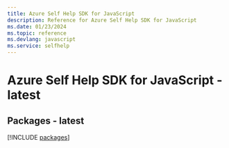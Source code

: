 ```yaml
---
title: Azure Self Help SDK for JavaScript
description: Reference for Azure Self Help SDK for JavaScript
ms.date: 01/23/2024
ms.topic: reference
ms.devlang: javascript
ms.service: selfhelp
---
```

# Azure Self Help SDK for JavaScript - latest
## Packages - latest
[!INCLUDE [packages](self-help-index.md)]